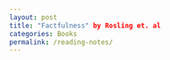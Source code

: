 ```yaml
---
layout: post
title: "Factfulness" by Rosling et. al
categories: Books
permalink: /reading-notes/
---
```

